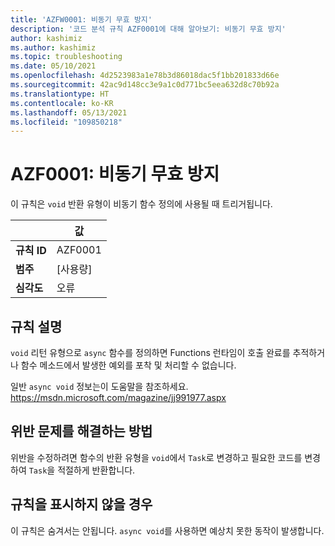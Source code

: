 ```yaml
---
title: 'AZFW0001: 비동기 무효 방지'
description: '코드 분석 규칙 AZF0001에 대해 알아보기: 비동기 무효 방지'
author: kashimiz
ms.author: kashimiz
ms.topic: troubleshooting
ms.date: 05/10/2021
ms.openlocfilehash: 4d2523983a1e78b3d86018dac5f1bb201833d66e
ms.sourcegitcommit: 42ac9d148cc3e9a1c0d771bc5eea632d8c70b92a
ms.translationtype: HT
ms.contentlocale: ko-KR
ms.lasthandoff: 05/13/2021
ms.locfileid: "109850218"
---
```

# <a name="azf0001-avoid-async-void"></a>AZF0001: 비동기 무효 방지

이 규칙은 `void` 반환 유형이 비동기 함수 정의에 사용될 때 트리거됩니다.

| | 값 |
|-|-|
| **규칙 ID** |AZF0001|
| **범주** |[사용량]|
| **심각도** |오류|

## <a name="rule-description"></a>규칙 설명

`void` 리턴 유형으로 `async` 함수를 정의하면 Functions 런타임이 호출 완료를 추적하거나 함수 메소드에서 발생한 예외를 포착 및 처리할 수 없습니다.

일반 `async void` 정보는이 도움말을 참조하세요. https://msdn.microsoft.com/magazine/jj991977.aspx

## <a name="how-to-fix-violations"></a>위반 문제를 해결하는 방법

위반을 수정하려면 함수의 반환 유형을 `void`에서 `Task`로 변경하고 필요한 코드를 변경하여 `Task`을 적절하게 반환합니다.

## <a name="when-to-suppress-the-rule"></a>규칙을 표시하지 않을 경우

이 규칙은 숨겨서는 안됩니다. `async void`를 사용하면 예상치 못한 동작이 발생합니다.
